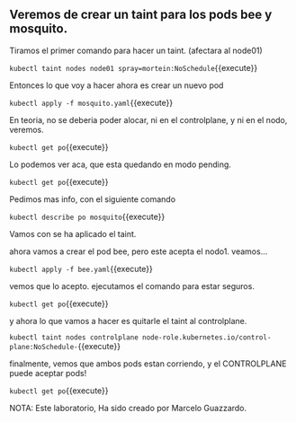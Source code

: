 
## Veremos de crear un taint para los pods bee y mosquito.

Tiramos el primer comando para hacer un taint. (afectara al node01)

`kubectl taint nodes node01 spray=mortein:NoSchedule`{{execute}}

Entonces lo que voy a hacer ahora es crear un nuevo pod


`kubectl apply -f mosquito.yaml`{{execute}}

En teoria, no se deberia poder alocar, ni en el controlplane, y ni en el nodo, veremos.


`kubectl get po`{{execute}}


Lo podemos ver aca, que esta quedando en modo pending.


`kubectl get po`{{execute}}

Pedimos mas info, con el siguiente comando

`kubectl describe po mosquito`{{execute}}

Vamos con se ha aplicado el taint.

ahora vamos a crear el pod bee, pero este acepta el nodo1.
veamos...




`kubectl apply -f bee.yaml`{{execute}}

vemos que lo acepto. ejecutamos el comando para estar seguros.

`kubectl get po`{{execute}}

y ahora lo que vamos a hacer es quitarle el taint al controlplane.

`kubectl taint nodes controlplane node-role.kubernetes.io/control-plane:NoSchedule-`{{execute}}


finalmente, vemos que ambos pods estan corriendo, y el CONTROLPLANE puede aceptar pods!


`kubectl get po`{{execute}}



NOTA: Este laboratorio, Ha sido creado por Marcelo Guazzardo.
